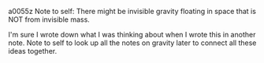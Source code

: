 a0055z
Note to self: There might be invisible gravity floating in space that is NOT from invisible mass. 

I'm sure I wrote down what I was thinking about when I wrote this in another note. Note to self to look up all the notes on gravity later to connect all these ideas together.
